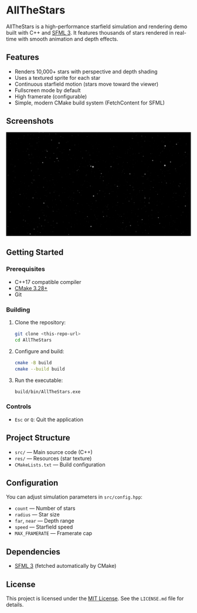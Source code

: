 # AllTheStars

AllTheStars is a high-performance starfield simulation and rendering demo built with C++ and [SFML 3](https://www.sfml-dev.org/). It features thousands of stars rendered in real-time with smooth animation and depth effects.

## Features

- Renders 10,000+ stars with perspective and depth shading
- Uses a textured sprite for each star
- Continuous starfield motion (stars move toward the viewer)
- Fullscreen mode by default
- High framerate (configurable)
- Simple, modern CMake build system (FetchContent for SFML)

## Screenshots

![Starfield Screenshot](screenshot.png)

## Getting Started

### Prerequisites

- C++17 compatible compiler
- [CMake 3.28+](https://cmake.org/)
- Git

### Building

1. Clone the repository:
   ```sh
   git clone <this-repo-url>
   cd AllTheStars
   ```
2. Configure and build:
   ```sh
   cmake -B build
   cmake --build build
   ```
3. Run the executable:
   ```sh
   build/bin/AllTheStars.exe
   ```

### Controls

- `Esc` or `Q`: Quit the application

## Project Structure

- `src/` — Main source code (C++)
- `res/` — Resources (star texture)
- `CMakeLists.txt` — Build configuration

## Configuration

You can adjust simulation parameters in `src/config.hpp`:

- `count` — Number of stars
- `radius` — Star size
- `far`, `near` — Depth range
- `speed` — Starfield speed
- `MAX_FRAMERATE` — Framerate cap

## Dependencies

- [SFML 3](https://github.com/SFML/SFML) (fetched automatically by CMake)

## License

This project is licensed under the [MIT License](LICENSE.md). See the `LICENSE.md` file for details.
